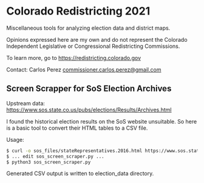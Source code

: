 # Colorado Redistricting 2021
Miscellaneous tools for analyzing election data and district maps.

Opinions expressed here are my own and do not represent the Colorado Independent Legislative or Congressional Redistricting Commissions.

To learn more, go to https://redistricting.colorado.gov

Contact: Carlos Perez <commissioner.carlos.perez@gmail.com>

## Screen Scrapper for SoS Election Archives

Upstream data: https://www.sos.state.co.us/pubs/elections/Results/Archives.html

I found the historical election results on the SoS website unsuitable. So here is a basic tool to convert their HTML tables to a CSV file.

Usage:

```bash
$ curl -o sos_files/stateRepresentatives.2016.html https://www.sos.state.co.us/pubs/elections/Results/Abstract/2016/general/stateRepresentatives.html
$ ... edit sos_screen_scraper.py ...
$ python3 sos_screen_scraper.py
```

Generated CSV output is written to election_data directory.
